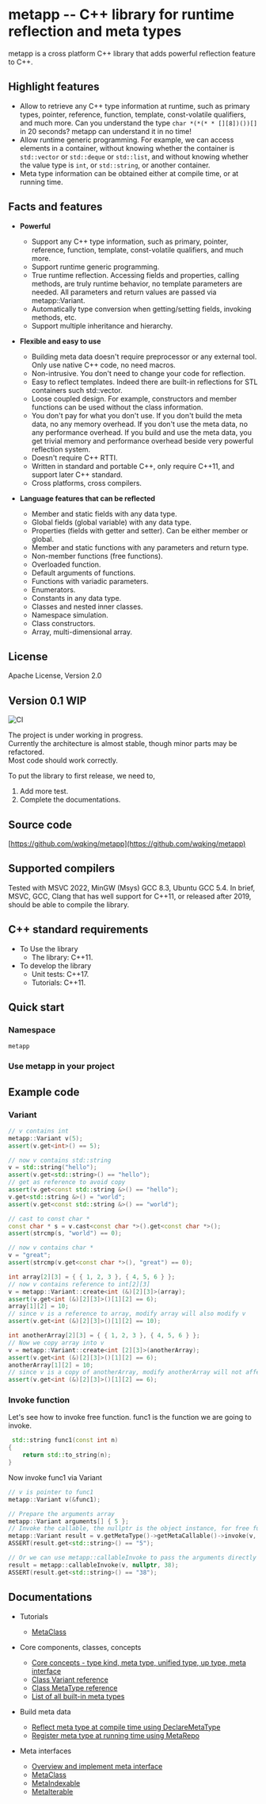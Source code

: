 # metapp -- C++ library for runtime reflection and meta types

metapp is a cross platform C++ library that adds powerful reflection feature to C++.  

## Highlight features

- Allow to retrieve any C++ type information at runtime, such as primary types, pointer, reference, function, template, const-volatile qualifiers, and much more. Can you understand the type `char *(*(* * [][8])())[]` in 20 seconds? metapp can understand it in no time!   
- Allow runtime generic programming. For example, we can access elements in a container, without knowing whether the container is `std::vector` or `std::deque` or `std::list`, and without knowing whether the value type is `int`, or `std::string`, or another container.  
- Meta type information can be obtained either at compile time, or at running time.  

## Facts and features

- **Powerful**
    - Support any C++ type information, such as primary, pointer, reference, function, template, const-volatile qualifiers, and much more.
    - Support runtime generic programming.
    - True runtime reflection. Accessing fields and properties, calling methods, are truly runtime behavior, no template parameters are needed. All parameters and return values are passed via metapp::Variant.
    - Automatically type conversion when getting/setting fields, invoking methods, etc.
    - Support multiple inheritance and hierarchy.

- **Flexible and easy to use**
    - Building meta data doesn't require preprocessor or any external tool. Only use native C++ code, no need macros.
    - Non-intrusive. You don't need to change your code for reflection.
    - Easy to reflect templates. Indeed there are built-in reflections for STL containers such std::vector.
    - Loose coupled design. For example, constructors and member functions can be used without the class information.
    - You don't pay for what you don't use. If you don't build the meta data, no any memory overhead. If you don't use the meta data, no any performance overhead. If you build and use the meta data, you get trivial memory and performance overhead beside very powerful reflection system.
    - Doesn't require C++ RTTI.
    - Written in standard and portable C++, only require C++11, and support later C++ standard.
    - Cross platforms, cross compilers.

- **Language features that can be reflected**
    - Member and static fields with any data type.
    - Global fields (global variable) with any data type.
    - Properties (fields with getter and setter). Can be either member or global.
    - Member and static functions with any parameters and return type.
    - Non-member functions (free functions).
    - Overloaded function.
    - Default arguments of functions.
    - Functions with variadic parameters.
    - Enumerators.
    - Constants in any data type.
    - Classes and nested inner classes.
    - Namespace simulation.
    - Class constructors.
    - Array, multi-dimensional array.

## License

Apache License, Version 2.0  

## Version 0.1 WIP
![CI](https://github.com/wqking/metapp/workflows/CI/badge.svg)

The project is under working in progress.  
Currently the architecture is almost stable, though minor parts may be refactored.  
Most code should work correctly.  

To put the library to first release, we need to,   
1. Add more test.
2. Complete the documentations.

## Source code

[https://github.com/wqking/metapp](https://github.com/wqking/metapp)

## Supported compilers

Tested with MSVC 2022, MinGW (Msys) GCC 8.3, Ubuntu GCC 5.4.
In brief, MSVC, GCC, Clang that has well support for C++11, or released after 2019, should be able to compile the library.

## C++ standard requirements
* To Use the library  
    * The library: C++11.  
* To develop the library
    * Unit tests: C++17.
    * Tutorials: C++11.

## Quick start

### Namespace

`metapp`

### Use metapp in your project

## Example code

### Variant

```c++
// v contains int
metapp::Variant v(5);
assert(v.get<int>() == 5);

// now v contains std::string
v = std::string("hello");
assert(v.get<std::string>() == "hello");
// get as reference to avoid copy
assert(v.get<const std::string &>() == "hello");
v.get<std::string &>() = "world";
assert(v.get<const std::string &>() == "world");

// cast to const char *
const char * s = v.cast<const char *>().get<const char *>();
assert(strcmp(s, "world") == 0);

// now v contains char *
v = "great";
assert(strcmp(v.get<const char *>(), "great") == 0);

int array[2][3] = { { 1, 2, 3 }, { 4, 5, 6 } };
// now v contains reference to int[2][3]
v = metapp::Variant::create<int (&)[2][3]>(array);
assert(v.get<int (&)[2][3]>()[1][2] == 6);
array[1][2] = 10;
// since v is a reference to array, modify array will also modify v
assert(v.get<int (&)[2][3]>()[1][2] == 10);

int anotherArray[2][3] = { { 1, 2, 3 }, { 4, 5, 6 } };
// Now we copy array into v
v = metapp::Variant::create<int [2][3]>(anotherArray);
assert(v.get<int (&)[2][3]>()[1][2] == 6);
anotherArray[1][2] = 10;
// since v is a copy of anotherArray, modify anotherArray will not affect v
assert(v.get<int (&)[2][3]>()[1][2] == 6);
```

### Invoke function

Let's see how to invoke free function.
func1 is the function we are going to invoke.

```c++
 std::string func1(const int n)
{
	return std::to_string(n);
}
```

Now invoke func1 via Variant

```c++
// v is pointer to func1
metapp::Variant v(&func1);

// Prepare the arguments array
metapp::Variant arguments[] { 5 };
// Invoke the callable, the nullptr is the object instance, for free function, it's nullptr
metapp::Variant result = v.getMetaType()->getMetaCallable()->invoke(v, nullptr, arguments, 1);
ASSERT(result.get<std::string>() == "5");

// Or we can use metapp::callableInvoke to pass the arguments directly
result = metapp::callableInvoke(v, nullptr, 38);
ASSERT(result.get<std::string>() == "38");
```

## Documentations

- Tutorials
    - [MetaClass](doc/tutorial_metaclass.md)

- Core components, classes, concepts
    - [Core concepts - type kind, meta type, unified type, up type, meta interface](doc/core-concepts.md)
    - [Class Variant reference](doc/variant.md)
    - [Class MetaType reference](doc/metatype.md)
    - [List of all built-in meta types](doc/built-in-meta-types.md)

- Build meta data
    - [Reflect meta type at compile time using DeclareMetaType](doc/declaremetatype.md)
    - [Register meta type at running time using MetaRepo](doc/metarepo.md)

- Meta interfaces
    - [Overview and implement meta interface](doc/meta-interface-overview.md)
    - [MetaClass](doc/metaclass.md)
    - [MetaIndexable](doc/metaindexable.md)
    - [MetaIterable](doc/metaiterable.md)
